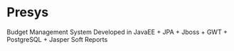 # Presys
Budget Management System Developed in JavaEE + JPA + Jboss + GWT + PostgreSQL + Jasper Soft Reports
